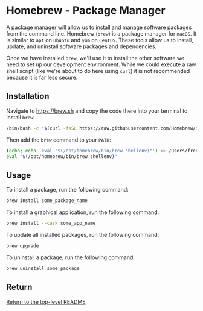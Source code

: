 # Homebrew - Package Manager

A package manager will allow us to install and manage software packages from the command line.
Homebrew (`brew`) is a package manager for `macOS`.
It is similar to `apt` on `Ubuntu` and `yum` on `CentOS`.
These tools allow us to install, update, and uninstall software packages and dependencies.

Once we have installed `brew`, we'll use it to install the other software we need to set up our development environment.
While we could execute a raw shell script (like we're about to do here using `curl`) it is not recommended because it is far less secure.

## Installation

Navigate to https://brew.sh and copy the code there into your terminal to install `brew`:

```bash
/bin/bash -c "$(curl -fsSL https://raw.githubusercontent.com/Homebrew/install/HEAD/install.sh)"
```

Then add the `brew` command to your `PATH`:

```bash
(echo; echo 'eval "$(/opt/homebrew/bin/brew shellenv)"') >> /Users/freddy/.zprofile
eval "$(/opt/homebrew/bin/brew shellenv)"
```

## Usage

To install a package, run the following command:

```bash
brew install some_package_name
```

To install a graphical application, run the following command:

```bash
brew install --cask some_app_name
```

To update all installed packages, run the following command:

```bash
brew upgrade
```

To uninstall a package, run the following command:

```bash
brew uninstall some_package
```

## Return

[Return to the top-level README](./../../README.md)
